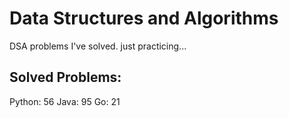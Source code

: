 # Data Structures and Algorithms
DSA problems I've solved. just practicing...

## Solved Problems:
Python: 56
Java: 95
Go: 21

